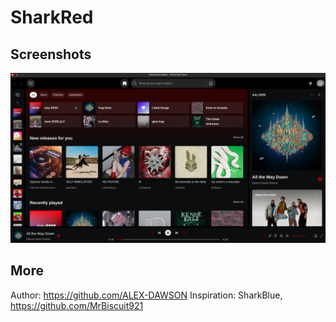 # SharkRed

## Screenshots
![SharkRed](./screenshot.png)

## More
Author: https://github.com/ALEX-DAWSON
Inspiration: SharkBlue, https://github.com/MrBiscuit921